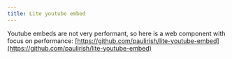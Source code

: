 ```yaml
---
title: Lite youtube embed
---
```


Youtube embeds are not very performant, so here is a web component with focus on performance:
[https://github.com/paulirish/lite-youtube-embed](https://github.com/paulirish/lite-youtube-embed)
